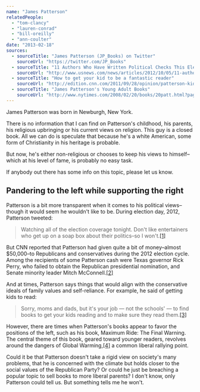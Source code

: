 ```yaml
---
name: "James Patterson"
relatedPeople:
  - "tom-clancy"
  - "lauren-conrad"
  - "bill-oreilly"
  - "ann-coulter"
date: "2013-02-18"
sources:
  - sourceTitle: "James Patterson (JP_Books) on Twitter"
    sourceUrl: "https://twitter.com/JP_Books"
  - sourceTitle: "11 Authors Who Have Written Political Checks This Election"
    sourceUrl: "http://www.usnews.com/news/articles/2012/10/05/11-authors-who-have-written-political-checks-this-election"
  - sourceTitle: "How to get your kid to be a fantastic reader"
    sourceUrl: "http://edition.cnn.com/2011/09/28/opinion/patterson-kids-reading/index.html"
  - sourceTitle: "James Patterson's Young Adult Books"
    sourceUrl: "http://www.nytimes.com/2008/02/20/books/20patt.html?pagewanted=all"
---
```


James Patterson was born in Newburgh, New York.

There is no information that I can find on Patterson's childhood, his parents, his religious upbringing or his current views on religion. This guy is a closed book. All we can do is speculate that because he's a white American, some form of Christianity in his heritage is probable.

But now, he's either non-religious or chooses to keep his views to himself–which at his level of fame, is probably no easy task.

If anybody out there has some info on this topic, please let us know.


## Pandering to the left while supporting the right

Patterson is a bit more transparent when it comes to his political views–though it would seem he wouldn't like to be. During election day, 2012, Patterson tweeted:

>Watching all of the election coverage tonight. Don't like entertainers who get up on a soap box about their politics–so I won't.<a class="source-citation" href="#https://twitter.com/JP_Books" title="James Patterson (JP_Books) on Twitter">[1]</a>

But CNN reported that Patterson had given quite a bit of money–almost $50,000–to Republicans and conservatives during the 2012 election cycle. Among the recipients of some Patterson cash were Texas governor Rick Perry, who failed to obtain the Republican presidential nomination, and Senate minority leader Mitch McConnell.<a class="source-citation" href="#http://www.usnews.com/news/articles/2012/10/05/11-authors-who-have-written-political-checks-this-election" title="11 Authors Who Have Written Political Checks This Election">[2]</a>

And at times, Patterson says things that would align with the conservative ideals of family values and self-reliance. For example, he said of getting kids to read:

>Sorry, moms and dads, but it's your job — not the schools' — to find books to get your kids reading and to make sure they read them.<a class="source-citation" href="#http://edition.cnn.com/2011/09/28/opinion/patterson-kids-reading/index.html" title="How to get your kid to be a fantastic reader">[3]</a>

However, there are times when Patterson's books appear to favor the positions of the left, such as his book, Maximum Ride: The Final Warning. The central theme of this book, geared toward younger readers, revolves around the dangers of Global Warming,<a class="source-citation" href="#http://www.nytimes.com/2008/02/20/books/20patt.html?pagewanted=all" title="James Patterson&apos;s Young Adult Books">[4]</a> a common liberal rallying point.

Could it be that Patterson doesn't take a rigid view on society's many problems, that he is concerned with the climate but holds closer to the social values of the Republican Party? Or could he just be breaching a popular topic to sell books to more liberal parents? I don't know, only Patterson could tell us. But something tells me he won't.